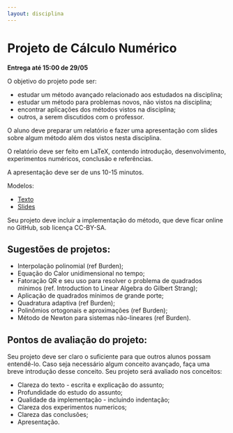 ```yaml
---
layout: disciplina
---
```

# Projeto de Cálculo Numérico

**Entrega até 15:00 de 29/05**

O objetivo do projeto pode ser:
- estudar um método avançado relacionado aos estudados na disciplina;
- estudar um método para problemas novos, não vistos na disciplina;
- encontrar aplicações dos métodos vistos na disciplina;
- outros, a serem discutidos com o professor.

O aluno deve preparar um relatório e fazer uma apresentação com slides sobre algum
método além dos vistos nesta disciplina.

O relatório deve ser feito em LaTeX, contendo introdução, desenvolvimento,
experimentos numéricos, conclusão e referências.

A apresentação deve ser de uns 10-15 minutos.

Modelos:
- [Texto](https://www.overleaf.com/latex/templates/modelo-projeto/hmgjtbtvtwdy)
- [Slides](https://www.overleaf.com/latex/examples/modelo-projeto-slides/pxrcqrwvccfq)

Seu projeto deve incluir a implementação do método, que deve ficar online no GitHub,
sob licença CC-BY-SA.

## Sugestões de projetos:

- Interpolação polinomial (ref Burden);
- Equação do Calor unidimensional no tempo;
- Fatoração QR e seu uso para resolver o problema de quadrados mínimos (ref.
  Introduction to Linear Algebra do Gilbert Strang);
- Aplicação de quadrados mínimos de grande porte;
- Quadratura adaptiva (ref Burden);
- Polinômios ortogonais e aproximações (ref Burden);
- Método de Newton para sistemas não-lineares (ref Burden).

## Pontos de avaliação do projeto:

Seu projeto deve ser claro o suficiente para que outros alunos possam entendê-lo.
Caso seja necessário algum conceito avançado, faça uma breve introdução desse conceito.
Seu projeto será avaliado nos conceitos:

- Clareza do texto - escrita e explicação do assunto;
- Profundidade do estudo do assunto;
- Qualidade da implementação - incluindo indentação;
- Clareza dos experimentos numericos;
- Clareza das conclusões;
- Apresentação.
